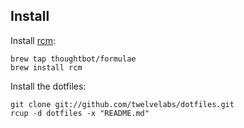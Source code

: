 Install
-------

Install [rcm](https://github.com/thoughtbot/rcm):

    brew tap thoughtbot/formulae
    brew install rcm

Install the dotfiles:

    git clone git://github.com/twelvelabs/dotfiles.git
    rcup -d dotfiles -x "README.md"
